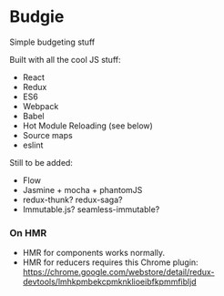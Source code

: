 # Budgie

Simple budgeting stuff

Built with all the cool JS stuff:
  * React
  * Redux
  * ES6
  * Webpack
  * Babel
  * Hot Module Reloading (see below)
  * Source maps
  * eslint

Still to be added:
  * Flow
  * Jasmine + mocha + phantomJS
  * redux-thunk? redux-saga?
  * Immutable.js? seamless-immutable?

### On HMR
 * HMR for components works normally.
 * HMR for reducers requires this Chrome plugin:
   https://chrome.google.com/webstore/detail/redux-devtools/lmhkpmbekcpmknklioeibfkpmmfibljd
